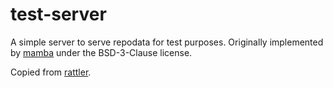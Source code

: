 # test-server

A simple server to serve repodata for test purposes.
Originally implemented by [mamba](https://github.com/mamba-org/mamba/tree/a8d595b6ff8ac182e60741c3e8cbd142e7d19905/mamba/tests)
under the BSD-3-Clause license.

Copied from [rattler](https://github.com/mamba-org/rattler/tree/9a3f2cc92a50fec4f6f7c13488441ca4ac15269b/test-data/test-server).

